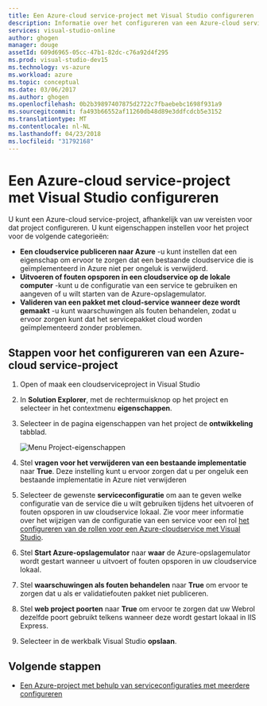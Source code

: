 ```yaml
---
title: Een Azure-cloud service-project met Visual Studio configureren | Microsoft Docs
description: Informatie over het configureren van een Azure-cloud service-project in Visual Studio, afhankelijk van uw vereisten voor dat project.
services: visual-studio-online
author: ghogen
manager: douge
assetId: 609d6965-05cc-47b1-82dc-c76a92d4f295
ms.prod: visual-studio-dev15
ms.technology: vs-azure
ms.workload: azure
ms.topic: conceptual
ms.date: 03/06/2017
ms.author: ghogen
ms.openlocfilehash: 0b2b39897407875d2722c7fbaebebc1698f931a9
ms.sourcegitcommit: fa493b66552af11260db48d89e3ddfcdcb5e3152
ms.translationtype: MT
ms.contentlocale: nl-NL
ms.lasthandoff: 04/23/2018
ms.locfileid: "31792168"
---
```

# <a name="configure-an-azure-cloud-service-project-with-visual-studio"></a>Een Azure-cloud service-project met Visual Studio configureren
U kunt een Azure-cloud service-project, afhankelijk van uw vereisten voor dat project configureren. U kunt eigenschappen instellen voor het project voor de volgende categorieën:

- **Een cloudservice publiceren naar Azure** -u kunt instellen dat een eigenschap om ervoor te zorgen dat een bestaande cloudservice die is geïmplementeerd in Azure niet per ongeluk is verwijderd.
- **Uitvoeren of fouten opsporen in een cloudservice op de lokale computer** -kunt u de configuratie van een service te gebruiken en aangeven of u wilt starten van de Azure-opslagemulator.
- **Valideren van een pakket met cloud-service wanneer deze wordt gemaakt** -u kunt waarschuwingen als fouten behandelen, zodat u ervoor zorgen kunt dat het servicepakket cloud worden geïmplementeerd zonder problemen. 

## <a name="steps-to-configure-an-azure-cloud-service-project"></a>Stappen voor het configureren van een Azure-cloud service-project
1. Open of maak een cloudserviceproject in Visual Studio

1. In **Solution Explorer**, met de rechtermuisknop op het project en selecteer in het contextmenu **eigenschappen**.
   
1. Selecteer in de pagina eigenschappen van het project de **ontwikkeling** tabblad.

    ![Menu Project-eigenschappen](./media/vs-azure-tools-configuring-an-azure-project/solution-explorer-project-properties-menu.png)

1. Stel **vragen voor het verwijderen van een bestaande implementatie** naar **True**. Deze instelling kunt u ervoor zorgen dat u per ongeluk een bestaande implementatie in Azure niet verwijderen

1. Selecteer de gewenste **serviceconfiguratie** om aan te geven welke configuratie van de service die u wilt gebruiken tijdens het uitvoeren of fouten opsporen in uw cloudservice lokaal. Zie voor meer informatie over het wijzigen van de configuratie van een service voor een rol [het configureren van de rollen voor een Azure-cloudservice met Visual Studio](./vs-azure-tools-configure-roles-for-cloud-service.md).

1. Stel **Start Azure-opslagemulator** naar **waar** de Azure-opslagemulator wordt gestart wanneer u uitvoert of fouten opsporen in uw cloudservice lokaal.

1. Stel **waarschuwingen als fouten behandelen** naar **True** om ervoor te zorgen dat u als er validatiefouten pakket niet publiceren.

1. Stel **web project poorten** naar **True** om ervoor te zorgen dat uw Webrol dezelfde poort gebruikt telkens wanneer deze wordt gestart lokaal in IIS Express.

1. Selecteer in de werkbalk Visual Studio **opslaan**.

## <a name="next-steps"></a>Volgende stappen
- [Een Azure-project met behulp van serviceconfiguraties met meerdere configureren](vs-azure-tools-multiple-services-project-configurations.md)

